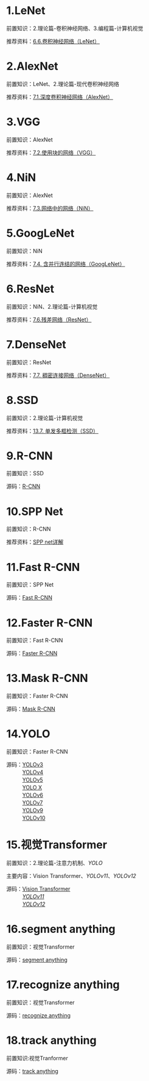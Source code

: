 # 1.LeNet
前置知识：2.理论篇-卷积神经网络、3.编程篇-计算机视觉  

推荐资料：[6.6.卷积神经网络（LeNet）](https://zh-v2.d2l.ai/chapter_convolutional-neural-networks/lenet.html)  
# 2.AlexNet
前置知识：LeNet、2.理论篇-现代卷积神经网络  

推荐资料：[7.1.深度卷积神经网络（AlexNet）](https://zh-v2.d2l.ai/chapter_convolutional-modern/alexnet.html)  
# 3.VGG
前置知识：AlexNet  

推荐资料：[7.2.使用块的网络（VGG）](https://zh-v2.d2l.ai/chapter_convolutional-modern/vgg.html)
# 4.NiN
前置知识：AlexNet  

推荐资料：[7.3.网络中的网络（NiN）](https://zh-v2.d2l.ai/chapter_convolutional-modern/nin.html)
# 5.GoogLeNet
前置知识：NiN

推荐资料：[7.4. 含并行连结的网络（GoogLeNet）](https://zh-v2.d2l.ai/chapter_convolutional-modern/googlenet.html)  
# 6.ResNet
前置知识：NiN、2.理论篇-计算机视觉  

推荐资料：[7.6.残差网络（ResNet）](https://zh-v2.d2l.ai/chapter_convolutional-modern/resnet.html)
# 7.DenseNet
前置知识：ResNet  

推荐资料：[7.7. 稠密连接网络（DenseNet）](https://zh-v2.d2l.ai/chapter_convolutional-modern/densenet.html)
# 8.SSD
前置知识：2.理论篇-计算机视觉

推荐资料：[13.7. 单发多框检测（SSD）](https://zh-v2.d2l.ai/chapter_computer-vision/ssd.html)
# 9.R-CNN
前置知识：SSD  

源码：[R-CNN](https://github.com/rbgirshick/rcnn)  
# 10.SPP Net
前置知识：R-CNN

推荐资料：[SPP net详解](https://github.com/ShaoQiBNU/CV-SPPnet)  
# 11.Fast R-CNN
前置知识：SPP Net  

源码：[Fast R-CNN](https://github.com/rbgirshick/fast-rcnn)   
# 12.Faster R-CNN
前置知识：Fast R-CNN  

源码：[Faster R-CNN](https://github.com/rbgirshick/py-faster-rcnn)  
# 13.Mask R-CNN  
前置知识：Faster R-CNN

源码：[Mask R-CNN](https://github.com/matterport/Mask_RCNN)
# 14.YOLO
前置知识：Faster R-CNN

源码：[YOLOv3](https://pjreddie.com/darknet/yolo/)  
　　　[YOLOv4](https://github.com/AlexeyAB/darknet)  
　　　[YOLOv5](https://github.com/ultralytics/yolov5)  
　　　[YOLO X](https://github.com/Megvii-BaseDetection/YOLOX?tab=readme-ov-file)  
　　　[YOLOv6](https://github.com/meituan/YOLOv6/)  
　　　[YOLOv7](https://github.com/WongKinYiu/yolov7)  
　　　[YOLOv9](https://github.com/WongKinYiu/yolov9)  
　　　[YOLOv10](https://github.com/THU-MIG/yolov10)  
# 15.视觉Transformer
前置知识：2.理论篇-注意力机制、*YOLO*  

主要内容：Vision Transformer、*YOLOv11*、*YOLOv12*

源码：[Vision Transformer](https://github.com/huggingface/pytorch-image-models/blob/main/timm/models/vision_transformer.py)  
　　　*[YOLOv11](https://github.com/ultralytics/ultralytics)*  
　　　*[YOLOv12](https://github.com/sunsmarterjie/yolov12)*
# 16.segment anything
前置知识：视觉Transformer  

源码：[segment anything](https://github.com/facebookresearch/segment-anything)  
# 17.recognize anything
前置知识：视觉Transformer  

源码：[recognize anything](https://github.com/xinyu1205/recognize-anything)  
# 18.track anything  
前置知识:视觉Tranformer  

源码：[track anything](https://github.com/gaomingqi/track-anything)
